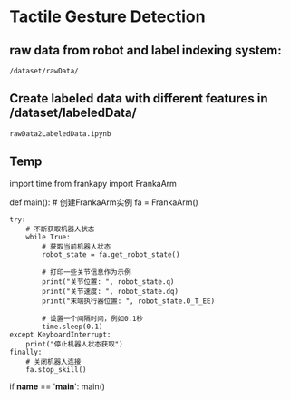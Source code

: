 # Tactile Gesture Detection

## raw data from robot and label indexing system: 
    /dataset/rawData/


## Create labeled data with different features in /dataset/labeledData/
    rawData2LabeledData.ipynb

## Temp

import time
from frankapy import FrankaArm

def main():
    # 创建FrankaArm实例
    fa = FrankaArm()

    try:
        # 不断获取机器人状态
        while True:
            # 获取当前机器人状态
            robot_state = fa.get_robot_state()

            # 打印一些关节信息作为示例
            print("关节位置: ", robot_state.q)
            print("关节速度: ", robot_state.dq)
            print("末端执行器位置: ", robot_state.O_T_EE)

            # 设置一个间隔时间，例如0.1秒
            time.sleep(0.1)
    except KeyboardInterrupt:
        print("停止机器人状态获取")
    finally:
        # 关闭机器人连接
        fa.stop_skill()

if __name__ == '__main__':
    main()

